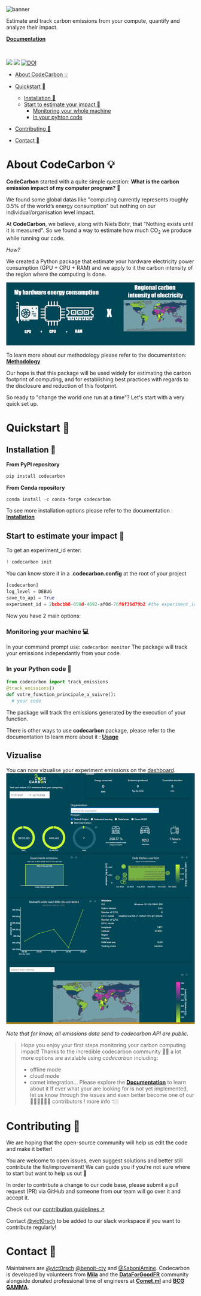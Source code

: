 ![banner](docs/edit/images/banner.png)

Estimate and track carbon emissions from your compute, quantify and analyze their impact.

[**Documentation**](https://mlco2.github.io/codecarbon)

<br/>

[![](https://anaconda.org/conda-forge/codecarbon/badges/version.svg)](https://anaconda.org/conda-forge/codecarbon)
[![](https://img.shields.io/pypi/v/codecarbon?color=024758)](https://pypi.org/project/codecarbon/)
[![DOI](https://zenodo.org/badge/263364731.svg)](https://zenodo.org/badge/latestdoi/263364731)


- [About CodeCarbon 💡](#about-codecarbon-)
- [Quickstart 🚀](#quickstart-)
    - [Installation 🔧](#installation-)
    - [Start to estimate your impact 📏](#start-to-estimate-your-impact-)
      - [Monitoring your whole machine](#monitoring-your-machine-)
      - [In your pyhton code](#in-your-python-code-)

- [Contributing 🤝](#contributing-)
- [Contact 📝](#contact-)

# About CodeCarbon 💡

**CodeCarbon** started with a quite simple question: **What is the carbon emission impact of my computer program? :shrug:**

We found some global datas like "computing currently represents roughly 0.5% of the world’s energy consumption" but nothing on our individual/organisation level impact.

At **CodeCarbon**, we believe, along with Niels Bohr, that "Nothing exists until it is measured". So we found a way to estimate how much CO<sub>2</sub> we produce while running our code.

*How?*

We created a Python package that estimate your hardware electricity power consumption (GPU + CPU + RAM) and we apply to it the carbon intensity of the region where the computing is done.

![calculation Summary](docs/edit/images/calculation.png)

To learn more about our methodology please refer to the documentation: [**Methodology**](https://mlco2.github.io/codecarbon/methodology.html#)

Our hope is that this package will be used widely for estimating the carbon footprint of computing, and for establishing best practices with regards to the disclosure and reduction of this footprint.

So ready to "change the world one run at a time"? Let's start with a very quick set up.

# Quickstart 🚀

## Installation 🔧

**From PyPI repository**
```python
pip install codecarbon
```

**From Conda repository**
```python
conda install -c conda-forge codecarbon
```
To see more installation options please refer to the documentation : [**Installation**](https://mlco2.github.io/codecarbon/installation.html#)

## Start to estimate your impact 📏

To get an experiment_id enter:
```python
! codecarbon init
```
You can know store it in a **.codecarbon.config** at the root of your project 
```python
[codecarbon]
log_level = DEBUG
save_to_api = True
experiment_id = 2bcbcbb8-850d-4692-af0d-76f6f36d79b2 #the experiment_id you get with init
```
Now you have 2 main options:

### Monitoring your machine 💻

In your command prompt use:
```codecarbon monitor```
The package will track your emissions independantly from your code.

### In your Python code 🐍
```python
from codecarbon import track_emissions
@track_emissions()
def votre_fonction_principale_a_suivre():
  # your code
  ```
The package will track the emissions generated by the execution of your function.

There is other ways to use **codecarbon** package, please refer to the documentation to learn more about it :  [**Usage**](https://mlco2.github.io/codecarbon/usage.html#)

## Vizualise

You can now vizualise your experiment emissions on the [dashboard](https://dashboard.codecarbon.io/).
![dashboard](docs/edit/images/dashboard.png)

*Note that for know, all emissions data send to codecarbon API are public.*

> Hope you enjoy your first steps monitoring your carbon computing impact!
> Thanks to the incredible codecarbon community 💪🏼 a lot more options are avialable using *codecarbon* including:
> - offline mode
> - cloud mode
> - comet integration...
> Please explore the [**Documentation**](https://mlco2.github.io/codecarbon) to learn about it
> If ever what your are looking for is not yet implemented, let us know through the *issues* and even better become one of our 🦸🏼‍♀️🦸🏼‍♂️ contributors ! more info 👇🏼


# Contributing 🤝

We are hoping that the open-source community will help us edit the code and make it better!

You are welcome to open issues, even suggest solutions and better still contribute the fix/improvement! We can guide you if you're not sure where to start but want to help us out 🥇

In order to contribute a change to our code base, please submit a pull request (PR) via GitHub and someone from our team will go over it and accept it.

Check out our [contribution guidelines :arrow_upper_right:](https://github.com/mlco2/codecarbon/blob/master/CONTRIBUTING.md)

Contact [@vict0rsch](https://github.com/vict0rsch) to be added to our slack workspace if you want to contribute regularly!


# Contact 📝

Maintainers are [@vict0rsch](https://github.com/vict0rsch) [@benoit-cty](https://github.com/benoit-cty) and [@SaboniAmine](https://github.com/saboniamine). Codecarbon is developed by volunteers from [**Mila**](http://mila.quebec) and the [**DataForGoodFR**](https://twitter.com/dataforgood_fr) community alongside donated professional time of engineers at [**Comet.ml**](https://comet.ml) and [**BCG GAMMA**](https://www.bcg.com/en-nl/beyond-consulting/bcg-gamma/default).
